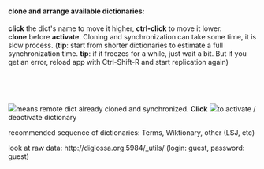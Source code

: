 #### clone and arrange available dictionaries:

<!-- <p id="cloning-text" class="green">&nbsp;</p> -->

<div class="section-descr">
    <b>click</b> the dict's name to move it higher, <b>ctrl-click</b> to move it lower.
    <br>  <b>clone</b> before <b>activate</b>.
    Cloning and synchronization can take some time, it is slow process.
    <!-- But you can work with selected dictionary just after click, before a process will be fully finished. -->
    (<b>tip</b>: start from shorter dictionaries to estimate a full synchronization time. <b>tip</b>: if it freezes for a while, just wait a bit. But if you get an error, reload app with Ctrl-Shift-R and start replication again)
</div>

<!-- <div id="before-remote-table" class="error-message">if no remote dictionaries table appears, check an internet connection or just reload a page:  </div> -->
<div id="dicts-remote"></div>

<p>&nbsp;</p>

<div id="remote-progress-counter"></div>

<p>&nbsp;</p>

<div class="section-descr">
    <p><img src="../resources/check.png" class="dict-check">means remote dict already cloned and synchronized. <b>Click</b> <img src="../resources/check.png" class="dict-check">to activate / deactivate dictionary</p>
    <p>recommended sequence of dictionaries: Terms, Wiktionary, other (LSJ, etc) </p>
    <p>look at raw data: <span class="external link">http://diglossa.org:5984/_utils/</span> (login: guest, password: guest)</p>
    <p></p>
</div>
